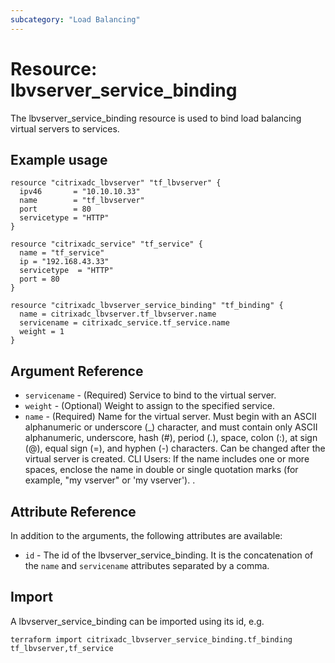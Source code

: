 ```yaml
---
subcategory: "Load Balancing"
---
```


# Resource: lbvserver\_service\_binding

The lbvserver\_service\_binding resource is used to bind load balancing virtual servers to services.


## Example usage

```hcl
resource "citrixadc_lbvserver" "tf_lbvserver" {
  ipv46       = "10.10.10.33"
  name        = "tf_lbvserver"
  port        = 80
  servicetype = "HTTP"
}

resource "citrixadc_service" "tf_service" {
  name = "tf_service"
  ip = "192.168.43.33"
  servicetype  = "HTTP"
  port = 80
}

resource "citrixadc_lbvserver_service_binding" "tf_binding" {
  name = citrixadc_lbvserver.tf_lbvserver.name
  servicename = citrixadc_service.tf_service.name
  weight = 1
}
```


## Argument Reference

* `servicename` - (Required) Service to bind to the virtual server.
* `weight` - (Optional) Weight to assign to the specified service.
* `name` - (Required) Name for the virtual server. Must begin with an ASCII alphanumeric or underscore (\_) character, and must contain only ASCII alphanumeric, underscore, hash (#), period (.), space, colon (:), at sign (@), equal sign (=), and hyphen (-) characters. Can be changed after the virtual server is created.  CLI Users: If the name includes one or more spaces, enclose the name in double or single quotation marks (for example, "my vserver" or 'my vserver'). .


## Attribute Reference

In addition to the arguments, the following attributes are available:

* `id` - The id of the lbvserver\_service\_binding. It is the concatenation of the `name` and `servicename` attributes separated by a comma.


## Import

A lbvserver\_service\_binding can be imported using its id, e.g.

```shell
terraform import citrixadc_lbvserver_service_binding.tf_binding tf_lbvserver,tf_service
```
